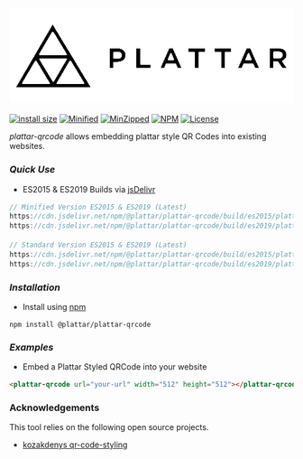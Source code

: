 <h3 align="center">
  <img src="graphics/logo.png?raw=true" alt="Plattar Logo" width="600">
</h3>

[![install size](https://packagephobia.com/badge?p=@plattar/plattar-qrcode)](https://packagephobia.com/result?p=@plattar/plattar-qrcode)
[![Minified](https://badgen.net/bundlephobia/min/@plattar/plattar-qrcode)](https://bundlephobia.com/result?p=@plattar/plattar-qrcode)
[![MinZipped](https://badgen.net/bundlephobia/minzip/@plattar/plattar-qrcode)](https://bundlephobia.com/result?p=@plattar/plattar-qrcode)
[![NPM](https://img.shields.io/npm/v/@plattar/plattar-qrcode)](https://www.npmjs.com/package/@plattar/plattar-qrcode)
[![License](https://img.shields.io/npm/l/@plattar/plattar-qrcode)](https://www.npmjs.com/package/@plattar/plattar-qrcode)

_plattar-qrcode_ allows embedding plattar style QR Codes into existing websites.

### _Quick Use_

-   ES2015 & ES2019 Builds via [jsDelivr](https://www.jsdelivr.com/)

```javascript
// Minified Version ES2015 & ES2019 (Latest)
https://cdn.jsdelivr.net/npm/@plattar/plattar-qrcode/build/es2015/plattar-qrcode.min.js
https://cdn.jsdelivr.net/npm/@plattar/plattar-qrcode/build/es2019/plattar-qrcode.min.js

// Standard Version ES2015 & ES2019 (Latest)
https://cdn.jsdelivr.net/npm/@plattar/plattar-qrcode/build/es2015/plattar-qrcode.js
https://cdn.jsdelivr.net/npm/@plattar/plattar-qrcode/build/es2019/plattar-qrcode.js
```

### _Installation_

-   Install using [npm](https://www.npmjs.com/package/@plattar/plattar-qrcode)

```console
npm install @plattar/plattar-qrcode
```

### _Examples_

-   Embed a Plattar Styled QRCode into your website

```html
<plattar-qrcode url="your-url" width="512" height="512"></plattar-qrcode>
```

### Acknowledgements

This tool relies on the following open source projects.

-   [kozakdenys qr-code-styling](https://github.com/kozakdenys/qr-code-styling)
